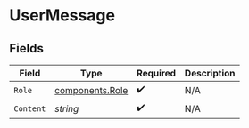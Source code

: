 # UserMessage


## Fields

| Field                                              | Type                                               | Required                                           | Description                                        |
| -------------------------------------------------- | -------------------------------------------------- | -------------------------------------------------- | -------------------------------------------------- |
| `Role`                                             | [components.Role](../../models/components/role.md) | :heavy_check_mark:                                 | N/A                                                |
| `Content`                                          | *string*                                           | :heavy_check_mark:                                 | N/A                                                |